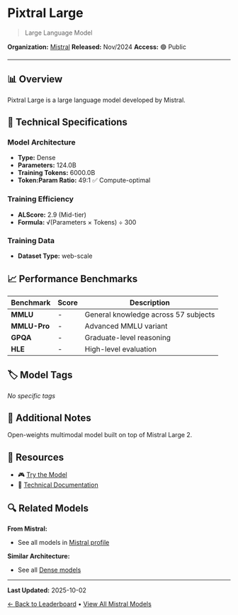 # Pixtral Large

> Large Language Model

**Organization:** [Mistral](../../labs/mistral.md)
**Released:** Nov/2024
**Access:** 🟢 Public

---

## 📊 Overview

Pixtral Large is a large language model developed by Mistral.

## 🔧 Technical Specifications

### Model Architecture
- **Type:** Dense
- **Parameters:** 124.0B
- **Training Tokens:** 6000.0B
- **Token:Param Ratio:** 49:1 ✅ Compute-optimal

### Training Efficiency
- **ALScore:** 2.9 (Mid-tier)
- **Formula:** √(Parameters × Tokens) ÷ 300

### Training Data
- **Dataset Type:** web-scale

## 📈 Performance Benchmarks

| Benchmark | Score | Description |
|-----------|-------|-------------|
| **MMLU** | - | General knowledge across 57 subjects |
| **MMLU-Pro** | - | Advanced MMLU variant |
| **GPQA** | - | Graduate-level reasoning |
| **HLE** | - | High-level evaluation |

## 🏷️ Model Tags

_No specific tags_

## 📝 Additional Notes

Open-weights multimodal model built on top of Mistral Large 2.

## 🔗 Resources

- 🎮 [Try the Model](https://huggingface.co/mistralai/Pixtral-Large-Instruct-2411)
- 📄 [Technical Documentation](https://mistral.ai/news/pixtral-large/)

## 🔍 Related Models

**From Mistral:**
- See all models in [Mistral profile](../../labs/mistral.md)

**Similar Architecture:**
- See all [Dense models](../../architectures/dense.md)

---

**Last Updated:** 2025-10-02

[← Back to Leaderboard](../../README.md) • [View All Mistral Models](../../labs/mistral.md)
